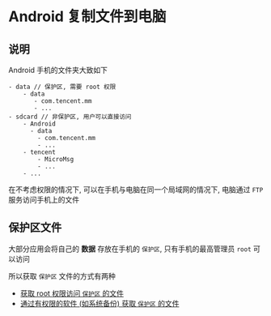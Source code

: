 # Android 复制文件到电脑


## 说明

Android 手机的文件夹大致如下

```
- data // 保护区, 需要 root 权限
    - data
       - com.tencent.mm 
       - ...
- sdcard // 非保护区, 用户可以直接访问
    - Android
      - data
        - com.tencent.mm
        - ...
    - tencent
        - MicroMsg
        - ...
    - ...
```

在不考虑权限的情况下, 可以在手机与电脑在同一个局域网的情况下, 电脑通过 `FTP` 服务访问手机上的文件


## 保护区文件
大部分应用会将自己的 __数据__ 存放在手机的 `保护区`, 只有手机的最高管理员 `root` 可以访问
 
所以获取 `保护区` 文件的方式有两种

-   [获取 root 权限访问 `保护区` 的文件](./Android-copy-root.md)
-   [通过有权限的软件 (如系统备份) 获取 `保护区` 的文件](./Android-copy-backup.md)
